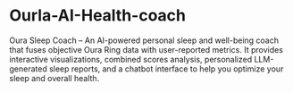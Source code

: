 # Ourla-AI-Health-coach
Oura Sleep Coach – An AI-powered personal sleep and well-being coach that fuses objective Oura Ring data with user-reported metrics. It provides interactive visualizations, combined scores analysis, personalized LLM-generated sleep reports, and a chatbot interface to help you optimize your sleep and overall health.

